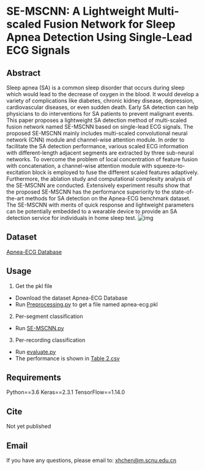 # SE-MSCNN: A Lightweight Multi-scaled Fusion Network for Sleep Apnea Detection Using Single-Lead ECG Signals

## Abstract
Sleep apnea (SA) is a common sleep disorder that occurs during sleep which would lead to the decrease of oxygen in the blood. It would develop a variety of complications like diabetes, chronic kidney disease, depression, cardiovascular diseases, or even sudden death. Early SA detection can help physicians to do interventions for SA patients to prevent malignant events. This paper proposes a lightweight SA detection method of multi-scaled fusion network named SE-MSCNN based on single-lead ECG signals. The proposed SE-MSCNN mainly includes multi-scaled convolutional neural network (CNN) module and channel-wise attention module. In order to facilitate the SA detection performance, various scaled ECG information with different-length adjacent segments are extracted by three sub-neural networks. To overcome the problem of local concentration of feature fusion with concatenation, a channel-wise attention module with squeeze-to-excitation block is employed to fuse the different scaled features adaptively. Furthermore, the ablation study and computational complexity analysis of the SE-MSCNN are conducted. Extensively experiment results show that the proposed SE-MSCNN has the performance superiority to the state-of-the-art methods for SA detection on the Apnea-ECG benchmark dataset. The SE-MSCNN with merits of quick response and lightweight parameters can be potentially embedded to a wearable device to provide an SA detection service for individuals in home sleep test.
![img](https://github.com/Bettycxh/SE-MSCNN-A-Lightweight-Multi-scaled-Fusion-Network-for-Sleep-Apnea-Detection-Using-Single-Lead-ECG-/blob/main/pic/model.png)


## Dataset
[Apnea-ECG Database](https://physionet.org/content/apnea-ecg/1.0.0/)

## Usage

1. Get the pkl file
- Download the dataset Apnea-ECG Database
- Run [Preprocessing.py](https://github.com/Bettycxh/SE-MSCNN-A-Lightweight-Multi-scaled-Fusion-Network-for-Sleep-Apnea-Detection-Using-ECG-Signals/blob/main/Preprocessing.py) to get a file named apnea-ecg.pkl

2. Per-segment classification
- Run [SE-MSCNN.py](https://github.com/Bettycxh/SE-MSCNN-A-Lightweight-Multi-scaled-Fusion-Network-for-Sleep-Apnea-Detection-Using-ECG-Signals/blob/main/SE-MSCNN.py)

3. Per-recording classification  
- Run [evaluate.py](https://github.com/Bettycxh/SE-MSCNN-A-Lightweight-Multi-scaled-Fusion-Network-for-Sleep-Apnea-Detection-Using-ECG-Signals/blob/main/utils/code_for_calculating_per-recording/evaluate.py)
- The performance is shown in [Table 2.csv](https://github.com/Bettycxh/SE-MSCNN-A-Lightweight-Multi-scaled-Fusion-Network-for-Sleep-Apnea-Detection-Using-ECG-Signals/blob/main/utils/code_for_calculating_per-recording/output/Table%202.csv)


## Requirements
Python==3.6
Keras==2.3.1
TensorFlow==1.14.0


## Cite
Not yet published
<!-- If our work is helpful to you, please cite: -->

## Email
If you have any questions, please email to: [xhchen@m.scnu.edu.cn](mailto:xhchen@m.scnu.edu.cn)
